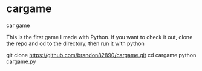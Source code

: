 # cargame
car game

This is the first game I made with Python.  If you want to check it out, clone the repo and cd to the directory, then run it with python

git clone https://github.com/brandon82890/cargame.git
cd cargame
python cargame.py
